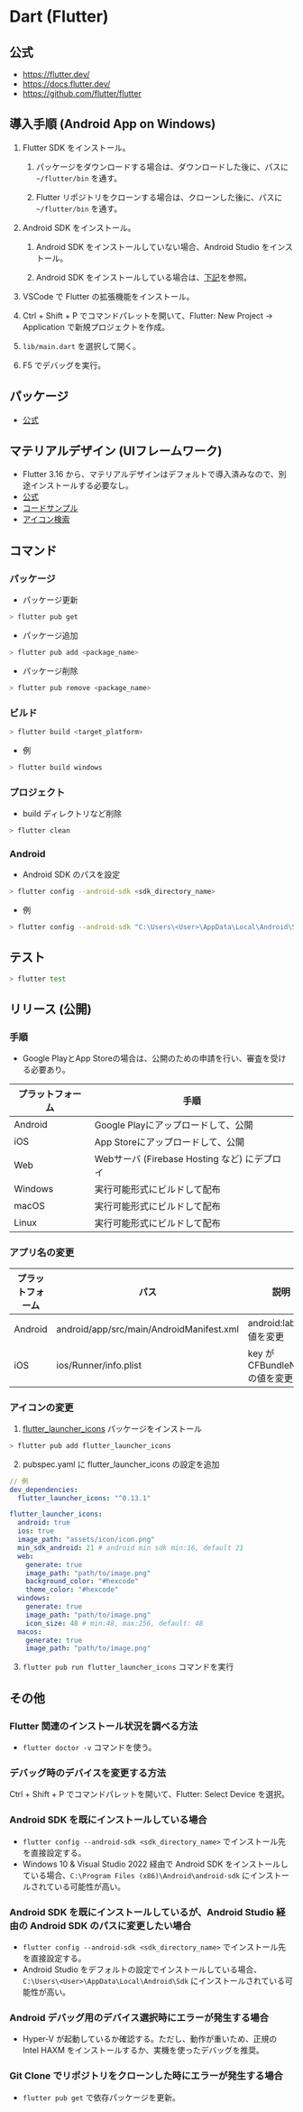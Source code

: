 # Dart (Flutter)

## 公式

- https://flutter.dev/
- https://docs.flutter.dev/
- https://github.com/flutter/flutter

## 導入手順 (Android App on Windows)

1. Flutter SDK をインストール。

    1. パッケージをダウンロードする場合は、ダウンロードした後に、パスに `~/flutter/bin` を通す。

    2. Flutter リポジトリをクローンする場合は、クローンした後に、パスに `~/flutter/bin` を通す。

2. Android SDK をインストール。

    1. Android SDK をインストールしていない場合、Android Studio をインストール。

    2. Android SDK をインストールしている場合は、[下記](#android)を参照。

3. VSCode で Flutter の拡張機能をインストール。

4. Ctrl + Shift + P でコマンドパレットを開いて、Flutter: New Project -> Application で新規プロジェクトを作成。

5. `lib/main.dart` を選択して開く。

6. F5 でデバッグを実行。

## パッケージ

- [公式](https://pub.dev/)

## マテリアルデザイン (UIフレームワーク)

- Flutter 3.16 から、マテリアルデザインはデフォルトで導入済みなので、別途インストールする必要なし。
- [公式](https://m3.material.io/)
- [コードサンプル](https://api.flutter.dev/flutter/material/material-library.html)
- [アイコン検索](https://fonts.google.com/icons)

## コマンド

### パッケージ

- パッケージ更新

```sh
> flutter pub get
```

- パッケージ追加

```sh
> flutter pub add <package_name>
```

- パッケージ削除

```sh
> flutter pub remove <package_name>
```

### ビルド

```sh
> flutter build <target_platform>
```

- 例
```sh
> flutter build windows
```

### プロジェクト

- build ディレクトリなど削除

```sh
> flutter clean
```

### Android

- Android SDK のパスを設定

```sh
> flutter config --android-sdk <sdk_directory_name>
```

- 例
```sh
> flutter config --android-sdk "C:\Users\<User>\AppData\Local\Android\Sdk"
```

## テスト

```sh
> flutter test
```

## リリース (公開)

### 手順

- Google PlayとApp Storeの場合は、公開のための申請を行い、審査を受ける必要あり。

| プラットフォーム | 手順 |
| --- | --- |
| Android | Google Playにアップロードして、公開 |
| iOS | App Storeにアップロードして、公開 |
| Web | Webサーバ (Firebase Hosting など) にデプロイ |
| Windows | 実行可能形式にビルドして配布 |
| macOS | 実行可能形式にビルドして配布 |
| Linux | 実行可能形式にビルドして配布 |

### アプリ名の変更

| プラットフォーム | パス | 説明 |
| --- | --- | --- |
| Android | android/app/src/main/AndroidManifest.xml | android:label の値を変更 |
| iOS | ios/Runner/info.plist | key が CFBundleName の値を変更 |

### アイコンの変更

1. [flutter_launcher_icons](https://pub.dev/packages/flutter_launcher_icons) パッケージをインストール

```sh
> flutter pub add flutter_launcher_icons
```

2. pubspec.yaml に flutter_launcher_icons の設定を追加

```yml
// 例
dev_dependencies:
  flutter_launcher_icons: "^0.13.1"

flutter_launcher_icons:
  android: true
  ios: true
  image_path: "assets/icon/icon.png"
  min_sdk_android: 21 # android min sdk min:16, default 21
  web:
    generate: true
    image_path: "path/to/image.png"
    background_color: "#hexcode"
    theme_color: "#hexcode"
  windows:
    generate: true
    image_path: "path/to/image.png"
    icon_size: 48 # min:48, max:256, default: 48
  macos:
    generate: true
    image_path: "path/to/image.png"
```

3. `flutter pub run flutter_launcher_icons` コマンドを実行

## その他

### Flutter 関連のインストール状況を調べる方法

- `flutter doctor -v` コマンドを使う。

### デバッグ時のデバイスを変更する方法

Ctrl + Shift + P でコマンドパレットを開いて、Flutter: Select Device を選択。

<a id="android"></a>

### Android SDK を既にインストールしている場合

- `flutter config --android-sdk <sdk_directory_name>` でインストール先を直接設定する。
- Windows 10 & Visual Studio 2022 経由で Android SDK をインストールしている場合、`C:\Program Files (x86)\Android\android-sdk` にインストールされている可能性が高い。

### Android SDK を既にインストールしているが、Android Studio 経由の Android SDK のパスに変更したい場合

- `flutter config --android-sdk <sdk_directory_name>` でインストール先を直接設定する。
- Android Studio をデフォルトの設定でインストールしている場合、`C:\Users\<User>\AppData\Local\Android\Sdk` にインストールされている可能性が高い。

### Android デバッグ用のデバイス選択時にエラーが発生する場合

- Hyper-V が起動しているか確認する。ただし、動作が重いため、正規の Intel HAXM をインストールするか、実機を使ったデバッグを推奨。

### Git Clone でリポジトリをクローンした時にエラーが発生する場合

- `flutter pub get` で依存パッケージを更新。